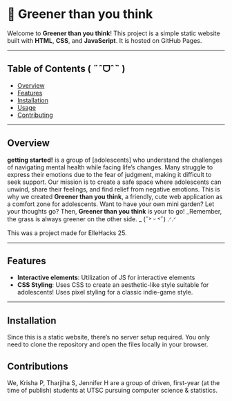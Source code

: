 # **🌿 Greener than you think**  

Welcome to **Greener than you think**! This project is a simple static website built with **HTML**, **CSS**, and **JavaScript**. It is hosted on GitHub Pages.

---

## **Table of Contents ( ˶ˆᗜˆ˵ )**
- [Overview](#overview)
- [Features](#features)
- [Installation](#installation)
- [Usage](#usage)
- [Contributing](#contributing)

---

## **Overview**  

**getting started!** is a group of [adolescents] who understand the challenges of navigating mental health while facing life’s changes. 
Many struggle to express their emotions due to the fear of judgment, making it difficult to seek support. 
Our mission is to create a safe space where adolescents can unwind, share their feelings, and find relief from negative emotions.
This is why we created **Greener than you think**, a friendly, cute web application as a comfort zone for adolescents. Want to have your own mini garden? Let your thoughts go?
Then, **Greener than you think** is your to go! _Remember, the grass is always greener on the other side. _ (˶˃ ᵕ ˂˶) .ᐟ.ᐟ 

This was a project made for ElleHacks 25. 

---

## **Features**  
- **Interactive elements**: Utilization of JS for interactive elements
- **CSS Styling**: Uses CSS to create an aesthetic-like style suitable for adolescents! Uses pixel styling for a classic indie-game style. 

---

## **Installation**  

Since this is a static website, there’s no server setup required. You only need to clone the repository and open the files locally in your browser.

## **Contributions**

We, Krisha P, Tharjiha S, Jennifer H are a group of driven, first-year (at the time of publish) students at UTSC pursuing computer science & statistics.  
